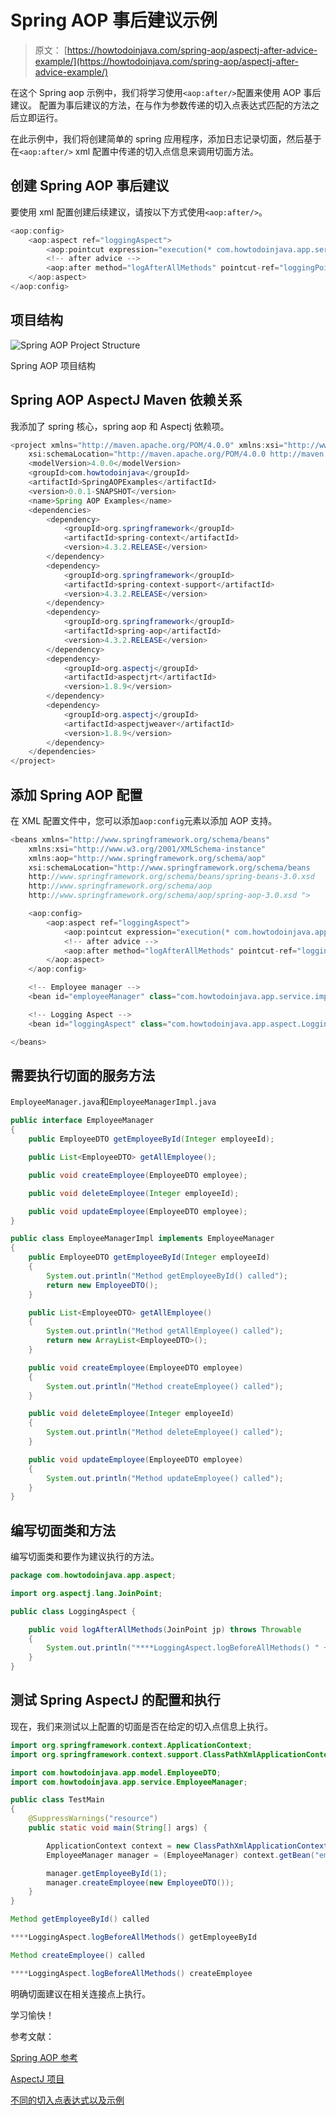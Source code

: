 #  Spring AOP 事后建议示例

> 原文： [https://howtodoinjava.com/spring-aop/aspectj-after-advice-example/](https://howtodoinjava.com/spring-aop/aspectj-after-advice-example/)

在这个 Spring aop 示例中，我们将学习使用`<aop:after/>`配置来使用 AOP 事后建议。 配置为事后建议的方法，在与作为参数传递的切入点表达式匹配的方法之后立即运行。

在此示例中，我们将创建简单的 spring 应用程序，添加日志记录切面，然后基于在`<aop:after/>` xml 配置中传递的切入点信息来调用切面方法。

## 创建 Spring AOP 事后建议

要使用 xml 配置创建后续建议，请按以下方式使用`<aop:after/>`。

```java
<aop:config> 
    <aop:aspect ref="loggingAspect">
        <aop:pointcut expression="execution(* com.howtodoinjava.app.service.impl.EmployeeManagerImpl.*(..))" id="loggingPointcuts"/>
        <!-- after advice -->
        <aop:after method="logAfterAllMethods" pointcut-ref="loggingPointcuts" /> 
    </aop:aspect> 
</aop:config>

```

## 项目结构

![Spring AOP Project Structure](img/89dd27f7d603b5a50cf05e2415f38f6f.jpg)

Spring AOP 项目结构

## Spring AOP AspectJ Maven 依赖关系

我添加了 spring 核心，spring aop 和 Aspectj 依赖项。

```java
<project xmlns="http://maven.apache.org/POM/4.0.0" xmlns:xsi="http://www.w3.org/2001/XMLSchema-instance"
    xsi:schemaLocation="http://maven.apache.org/POM/4.0.0 http://maven.apache.org/xsd/maven-4.0.0.xsd;
    <modelVersion>4.0.0</modelVersion>
    <groupId>com.howtodoinjava</groupId>
    <artifactId>SpringAOPExamples</artifactId>
    <version>0.0.1-SNAPSHOT</version>
    <name>Spring AOP Examples</name>
    <dependencies>
        <dependency>
            <groupId>org.springframework</groupId>
            <artifactId>spring-context</artifactId>
            <version>4.3.2.RELEASE</version>
        </dependency>
        <dependency>
            <groupId>org.springframework</groupId>
            <artifactId>spring-context-support</artifactId>
            <version>4.3.2.RELEASE</version>
        </dependency>
        <dependency>
            <groupId>org.springframework</groupId>
            <artifactId>spring-aop</artifactId>
            <version>4.3.2.RELEASE</version>
        </dependency>
        <dependency>
            <groupId>org.aspectj</groupId>
            <artifactId>aspectjrt</artifactId>
            <version>1.8.9</version>
        </dependency>
        <dependency>
            <groupId>org.aspectj</groupId>
            <artifactId>aspectjweaver</artifactId>
            <version>1.8.9</version>
        </dependency>
    </dependencies>
</project>
```

## 添加 Spring AOP 配置

在 XML 配置文件中，您可以添加`aop:config`元素以添加 AOP 支持。

```java
<beans xmlns="http://www.springframework.org/schema/beans"
    xmlns:xsi="http://www.w3.org/2001/XMLSchema-instance"
    xmlns:aop="http://www.springframework.org/schema/aop"
    xsi:schemaLocation="http://www.springframework.org/schema/beans
    http://www.springframework.org/schema/beans/spring-beans-3.0.xsd
    http://www.springframework.org/schema/aop
    http://www.springframework.org/schema/aop/spring-aop-3.0.xsd ">

    <aop:config> 
        <aop:aspect ref="loggingAspect">
            <aop:pointcut expression="execution(* com.howtodoinjava.app.service.impl.EmployeeManagerImpl.*(..))" id="loggingPointcuts"/>
            <!-- after advice -->
            <aop:after method="logAfterAllMethods" pointcut-ref="loggingPointcuts" />  
        </aop:aspect> 
    </aop:config> 

    <!-- Employee manager -->
    <bean id="employeeManager" class="com.howtodoinjava.app.service.impl.EmployeeManagerImpl" />

    <!-- Logging Aspect -->
    <bean id="loggingAspect" class="com.howtodoinjava.app.aspect.LoggingAspect" />

</beans>

```

## 需要执行切面的服务方法

`EmployeeManager.java`和`EmployeeManagerImpl.java`

```java
public interface EmployeeManager 
{
    public EmployeeDTO getEmployeeById(Integer employeeId);

    public List<EmployeeDTO> getAllEmployee();

    public void createEmployee(EmployeeDTO employee);

    public void deleteEmployee(Integer employeeId);

    public void updateEmployee(EmployeeDTO employee);
}

public class EmployeeManagerImpl implements EmployeeManager 
{
    public EmployeeDTO getEmployeeById(Integer employeeId) 
    {
        System.out.println("Method getEmployeeById() called");
        return new EmployeeDTO();
    }

    public List<EmployeeDTO> getAllEmployee() 
    {
        System.out.println("Method getAllEmployee() called");
        return new ArrayList<EmployeeDTO>();
    }

    public void createEmployee(EmployeeDTO employee)
    {
        System.out.println("Method createEmployee() called");
    }

    public void deleteEmployee(Integer employeeId) 
    {
        System.out.println("Method deleteEmployee() called");
    }

    public void updateEmployee(EmployeeDTO employee) 
    {
        System.out.println("Method updateEmployee() called");
    }
}

```

## 编写切面类和方法

编写切面类和要作为建议执行的方法。

```java
package com.howtodoinjava.app.aspect;

import org.aspectj.lang.JoinPoint;

public class LoggingAspect {

    public void logAfterAllMethods(JoinPoint jp) throws Throwable 
    {
        System.out.println("****LoggingAspect.logBeforeAllMethods() " + jp.getSignature().getName());
    }
}

```

## 测试 Spring AspectJ 的配置和执行

现在，我们来测试以上配置的切面是否在给定的切入点信息上执行。

```java
import org.springframework.context.ApplicationContext;
import org.springframework.context.support.ClassPathXmlApplicationContext;

import com.howtodoinjava.app.model.EmployeeDTO;
import com.howtodoinjava.app.service.EmployeeManager;

public class TestMain 
{
    @SuppressWarnings("resource")
    public static void main(String[] args) {

        ApplicationContext context = new ClassPathXmlApplicationContext("applicationContext.xml");
        EmployeeManager manager = (EmployeeManager) context.getBean("employeeManager");

        manager.getEmployeeById(1);
        manager.createEmployee(new EmployeeDTO());
    }
}

```

```java
Method getEmployeeById() called

****LoggingAspect.logBeforeAllMethods() getEmployeeById

Method createEmployee() called

****LoggingAspect.logBeforeAllMethods() createEmployee

```

明确切面建议在相关连接点上执行。

学习愉快！

参考文献：

[Spring AOP 参考](https://docs.spring.io/spring/docs/current/spring-framework-reference/html/aop.html)

[AspectJ 项目](https://eclipse.org/aspectj/)

[不同的切入点表达式以及示例](//howtodoinjava.com/spring/spring-aop/writing-spring-aop-aspectj-pointcut-expressions-with-examples/)